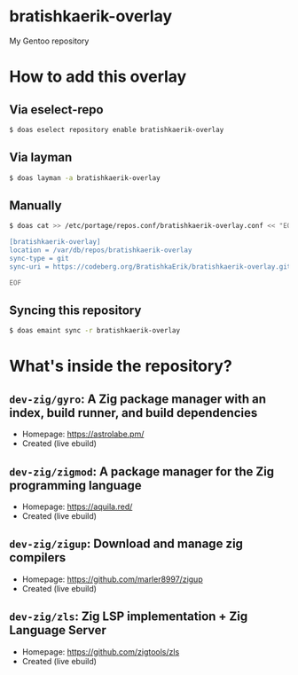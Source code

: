 # bratishkaerik-overlay

My Gentoo repository

# How to add this overlay
## Via eselect-repo
```sh
$ doas eselect repository enable bratishkaerik-overlay
```

## Via layman
```sh
$ doas layman -a bratishkaerik-overlay
```

## Manually
```sh
$ doas cat >> /etc/portage/repos.conf/bratishkaerik-overlay.conf << "EOF"

[bratishkaerik-overlay]
location = /var/db/repos/bratishkaerik-overlay
sync-type = git
sync-uri = https://codeberg.org/BratishkaErik/bratishkaerik-overlay.git

EOF
```

## Syncing this repository
```sh
$ doas emaint sync -r bratishkaerik-overlay
```

# What's inside the repository?
## `dev-zig/gyro`: A Zig package manager with an index, build runner, and build dependencies
* Homepage: https://astrolabe.pm/
* Created (live ebuild)
## `dev-zig/zigmod`: A package manager for the Zig programming language
* Homepage: https://aquila.red/
* Created (live ebuild)
## `dev-zig/zigup`: Download and manage zig compilers
* Homepage: https://github.com/marler8997/zigup
* Created (live ebuild)
## `dev-zig/zls`: Zig LSP implementation + Zig Language Server
* Homepage: https://github.com/zigtools/zls
* Created (live ebuild)
